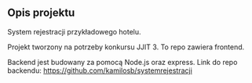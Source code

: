 ## Opis projektu

System rejestracji przykładowego hotelu.

Projekt tworzony na potrzeby konkursu JJIT 3.
To repo zawiera frontend.

Backend jest budowany za pomocą Node.js oraz express.
Link do repo backendu: https://github.com/kamilosb/systemrejestracji
